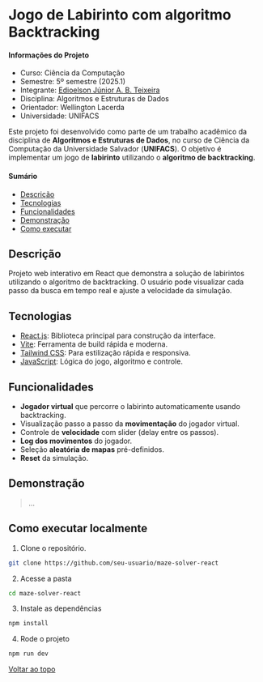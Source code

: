 # Jogo de Labirinto com algoritmo Backtracking

#### Informações do Projeto

- Curso: Ciência da Computação
- Semestre: 5º semestre (2025.1)
- Integrante: [Edioelson Júnior A. B. Teixeira](https://github.com/edd-araujo)
- Disciplina: Algoritmos e Estruturas de Dados
- Orientador: Wellington Lacerda
- Universidade: UNIFACS

Este projeto foi desenvolvido como parte de um trabalho acadêmico da disciplina de **Algoritmos e Estruturas de Dados**, no curso de Ciência da Computação da Universidade Salvador (**UNIFACS**). O objetivo é implementar um jogo de **labirinto** utilizando o **algoritmo de backtracking**.

#### Sumário

- [Descrição](#descrição)
- [Tecnologias](#tecnologias)
- [Funcionalidades](#funcionalidades)
- [Demonstração](#demonstração)
- [Como executar](#como-executar-localmente)

## Descrição

Projeto web interativo em React que demonstra a solução de labirintos utilizando o algoritmo de backtracking. O usuário pode visualizar cada passo da busca em tempo real e ajuste a velocidade da simulação.

## Tecnologias

- [React.js](): Biblioteca principal para construção da interface.
- [Vite](): Ferramenta de build rápida e moderna.
- [Tailwind CSS](): Para estilização rápida e responsiva.
- [JavaScript](): Lógica do jogo, algoritmo e controle.

## Funcionalidades

- **Jogador virtual** que percorre o labirinto automaticamente usando backtracking.
- Visualização passo a passo da **movimentação** do jogador virtual.
- Controle de **velocidade** com slider (delay entre os passos).
- **Log dos movimentos** do jogador.
- Seleção **aleatória de mapas** pré-definidos.
- **Reset** da simulação.

## Demonstração

> ...

## Como executar localmente

1. Clone o repositório.

```bash
git clone https://github.com/seu-usuario/maze-solver-react
```

2. Acesse a pasta

```bash
cd maze-solver-react
```

3. Instale as dependências

```bash
npm install
```

4. Rode o projeto

```bash
npm run dev
```

[Voltar ao topo](#informações-do-projeto)
